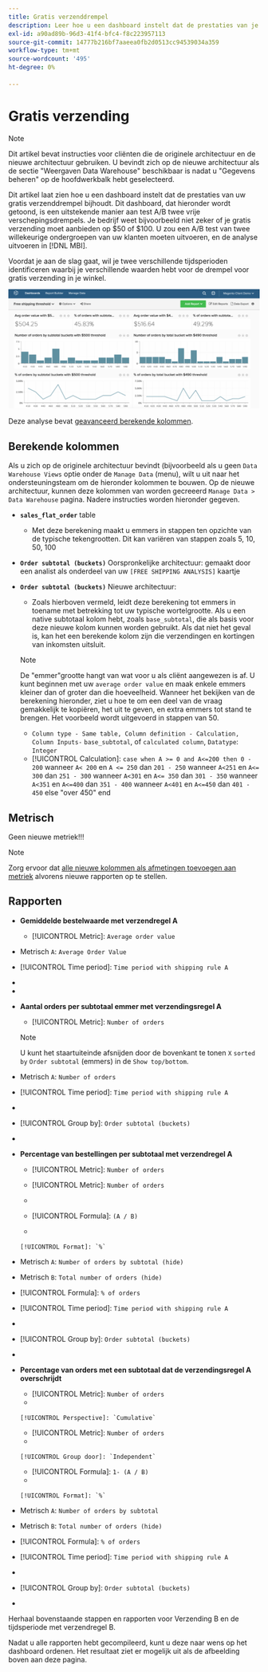 ```yaml
---
title: Gratis verzenddrempel
description: Leer hoe u een dashboard instelt dat de prestaties van je gratis verzenddrempel bijhoudt.
exl-id: a90ad89b-96d3-41f4-bfc4-f8c223957113
source-git-commit: 14777b216bf7aaeea0fb2d0513cc94539034a359
workflow-type: tm+mt
source-wordcount: '495'
ht-degree: 0%

---
```


# Gratis verzending

>[!NOTE]
>
>Dit artikel bevat instructies voor cliënten die de originele architectuur en de nieuwe architectuur gebruiken. U bevindt zich op de nieuwe architectuur als de sectie &quot;Weergaven Data Warehouse&quot; beschikbaar is nadat u &quot;Gegevens beheren&quot; op de hoofdwerkbalk hebt geselecteerd.

Dit artikel laat zien hoe u een dashboard instelt dat de prestaties van uw gratis verzenddrempel bijhoudt. Dit dashboard, dat hieronder wordt getoond, is een uitstekende manier aan test A/B twee vrije verschepingsdrempels. Je bedrijf weet bijvoorbeeld niet zeker of je gratis verzending moet aanbieden op $50 of $100. U zou een A/B test van twee willekeurige ondergroepen van uw klanten moeten uitvoeren, en de analyse uitvoeren in [!DNL MBI].

Voordat je aan de slag gaat, wil je twee verschillende tijdsperioden identificeren waarbij je verschillende waarden hebt voor de drempel voor gratis verzending in je winkel.

![](../../assets/free_shipping_threshold.png)

Deze analyse bevat [geavanceerd berekende kolommen](../data-warehouse-mgr/adv-calc-columns.md).

## Berekende kolommen

Als u zich op de originele architectuur bevindt (bijvoorbeeld als u geen `Data Warehouse Views` optie onder de `Manage Data` (menu), wilt u uit naar het ondersteuningsteam om de hieronder kolommen te bouwen. Op de nieuwe architectuur, kunnen deze kolommen van worden gecreeerd `Manage Data > Data Warehouse` pagina. Nadere instructies worden hieronder gegeven.

* **`sales_flat_order`** table
   * Met deze berekening maakt u emmers in stappen ten opzichte van de typische tekengrootten. Dit kan variëren van stappen zoals 5, 10, 50, 100

* **`Order subtotal (buckets)`** Oorspronkelijke architectuur: gemaakt door een analist als onderdeel van uw `[FREE SHIPPING ANALYSIS]` kaartje
* **`Order subtotal (buckets)`** Nieuwe architectuur:
   * Zoals hierboven vermeld, leidt deze berekening tot emmers in toename met betrekking tot uw typische wortelgrootte. Als u een native subtotaal kolom hebt, zoals `base_subtotal`, die als basis voor deze nieuwe kolom kunnen worden gebruikt. Als dat niet het geval is, kan het een berekende kolom zijn die verzendingen en kortingen van inkomsten uitsluit.
   >[!NOTE]
   >
   >De &quot;emmer&quot;grootte hangt van wat voor u als cliënt aangewezen is af. U kunt beginnen met uw `average order value` en maak enkele emmers kleiner dan of groter dan die hoeveelheid. Wanneer het bekijken van de berekening hieronder, ziet u hoe te om een deel van de vraag gemakkelijk te kopiëren, het uit te geven, en extra emmers tot stand te brengen. Het voorbeeld wordt uitgevoerd in stappen van 50.

   * `Column type - Same table, Column definition - Calculation, Column Inputs-` `base_subtotal`, of `calculated column`, `Datatype`: `Integer`
   * [!UICONTROL Calculation]: `case when A >= 0 and A<=200 then 0 - 200`
wanneer `A< 200` en `A <= 250` dan `201 - 250`
wanneer `A<251` en `A<= 300` dan `251 - 300`
wanneer `A<301` en `A<= 350` dan `301 - 350`
wanneer `A<351` en `A<=400` dan `351 - 400`
wanneer `A<401` en `A<=450` dan `401 - 450`
else &quot;over 450&quot; end



## Metrisch

Geen nieuwe metriek!!!

>[!NOTE]
>
>Zorg ervoor dat [alle nieuwe kolommen als afmetingen toevoegen aan metriek](../data-warehouse-mgr/manage-data-dimensions-metrics.md) alvorens nieuwe rapporten op te stellen.

## Rapporten

* **Gemiddelde bestelwaarde met verzendregel A**
   * [!UICONTROL Metric]: `Average order value`

* Metrisch `A`: `Average Order Value`
* [!UICONTROL Time period]: `Time period with shipping rule A`
* 
   [!UICONTROL Interval]: `None`
* 

   [!UICONTROL Chart Type]: `Scalar`

* **Aantal orders per subtotaal emmer met verzendingsregel A**
   * [!UICONTROL Metric]: `Number of orders`

   >[!NOTE]
   >
   >U kunt het staartuiteinde afsnijden door de bovenkant te tonen `X` `sorted by` `Order subtotal` (emmers) in de `Show top/bottom`.

* Metrisch `A`: `Number of orders`
* [!UICONTROL Time period]: `Time period with shipping rule A`
* 
   [!UICONTROL Interval]: `None`
* [!UICONTROL Group by]: `Order subtotal (buckets)`
* 

   [!UICONTROL Chart Type]: `Column`

* **Percentage van bestellingen per subtotaal met verzendregel A**
   * [!UICONTROL Metric]: `Number of orders`

   * [!UICONTROL Metric]: `Number of orders`
   * 
      [!UICONTROL Group door]: `Independent`
   * [!UICONTROL Formula]: `(A / B)`
   * 

      [!UICONTROL Format]: `%`

* Metrisch `A`: `Number of orders by subtotal (hide)`
* Metrisch `B`: `Total number of orders (hide)`
* [!UICONTROL Formula]: `% of orders`
* [!UICONTROL Time period]: `Time period with shipping rule A`
* 
   [!UICONTROL Interval]: `None`
* [!UICONTROL Group by]: `Order subtotal (buckets)`
* 

   [!UICONTROL Chart Type]: `Line`

* **Percentage van orders met een subtotaal dat de verzendingsregel A overschrijdt**
   * [!UICONTROL Metric]: `Number of orders`
   * 

      [!UICONTROL Perspective]: `Cumulative`

   * [!UICONTROL Metric]: `Number of orders`
   * 

      [!UICONTROL Group door]: `Independent`

   * [!UICONTROL Formula]: `1- (A / B)`
   * 

      [!UICONTROL Format]: `%`

* Metrisch `A`: `Number of orders by subtotal`
* Metrisch `B`: `Total number of orders (hide)`
* [!UICONTROL Formula]: `% of orders`
* [!UICONTROL Time period]: `Time period with shipping rule A`
* 
   [!UICONTROL Interval]: `None`
* [!UICONTROL Group by]: `Order subtotal (buckets)`
* 

   [!UICONTROL Chart Type]: `Line`


Herhaal bovenstaande stappen en rapporten voor Verzending B en de tijdsperiode met verzendregel B.

Nadat u alle rapporten hebt gecompileerd, kunt u deze naar wens op het dashboard ordenen. Het resultaat ziet er mogelijk uit als de afbeelding boven aan deze pagina.
